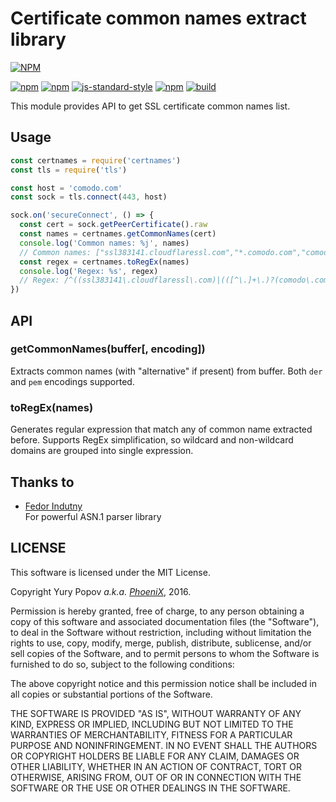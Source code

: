# Certificate common names extract library

[![NPM](https://nodei.co/npm/certnames.png?downloads=true&downloadRank=true&stars=true)](https://nodei.co/npm/certnames/)

[![npm](https://img.shields.io/npm/v/certnames.svg)](https://www.npmjs.com/package/certnames)
[![npm](https://img.shields.io/npm/l/certnames.svg)](https://www.npmjs.com/package/certnames)
[![js-standard-style](https://img.shields.io/badge/code%20style-standard-brightgreen.svg)](http://standardjs.com/)
[![npm](https://img.shields.io/npm/dm/certnames.svg)](https://www.npmjs.com/package/certnames)
[![build](https://git.phoenix.dj/phoenix/node-certnames/badges/master/build.svg)](https://git.phoenix.dj/phoenix/node-certnames/build)

This module provides API to get SSL certificate common names list.

## Usage

```javascript
const certnames = require('certnames')
const tls = require('tls')

const host = 'comodo.com'
const sock = tls.connect(443, host)

sock.on('secureConnect', () => {
  const cert = sock.getPeerCertificate().raw
  const names = certnames.getCommonNames(cert)
  console.log('Common names: %j', names)
  // Common names: ["ssl383141.cloudflaressl.com","*.comodo.com","comodo.com"]
  const regex = certnames.toRegEx(names)
  console.log('Regex: %s', regex)
  // Regex: /^((ssl383141\.cloudflaressl\.com)|(([^\.]+\.)?(comodo\.com)))$/gm
})
```

## API

### getCommonNames(buffer[, encoding])
Extracts common names (with "alternative" if present) from buffer. Both `der` and `pem` encodings supported.

### toRegEx(names)
Generates regular expression that match any of common name extracted before. Supports RegEx simplification, so wildcard and non-wildcard domains are grouped into single expression.

## Thanks to
* [Fedor Indutny](https://github.com/indutny)<br>
  For powerful ASN.1 parser library

## LICENSE
This software is licensed under the MIT License.

Copyright Yury Popov _a.k.a. [PhoeniX](https://phoenix.dj)_, 2016.

Permission is hereby granted, free of charge, to any person obtaining a
copy of this software and associated documentation files (the
"Software"), to deal in the Software without restriction, including
without limitation the rights to use, copy, modify, merge, publish,
distribute, sublicense, and/or sell copies of the Software, and to permit
persons to whom the Software is furnished to do so, subject to the
following conditions:

The above copyright notice and this permission notice shall be included
in all copies or substantial portions of the Software.

THE SOFTWARE IS PROVIDED "AS IS", WITHOUT WARRANTY OF ANY KIND, EXPRESS
OR IMPLIED, INCLUDING BUT NOT LIMITED TO THE WARRANTIES OF
MERCHANTABILITY, FITNESS FOR A PARTICULAR PURPOSE AND NONINFRINGEMENT. IN
NO EVENT SHALL THE AUTHORS OR COPYRIGHT HOLDERS BE LIABLE FOR ANY CLAIM,
DAMAGES OR OTHER LIABILITY, WHETHER IN AN ACTION OF CONTRACT, TORT OR
OTHERWISE, ARISING FROM, OUT OF OR IN CONNECTION WITH THE SOFTWARE OR THE
USE OR OTHER DEALINGS IN THE SOFTWARE.